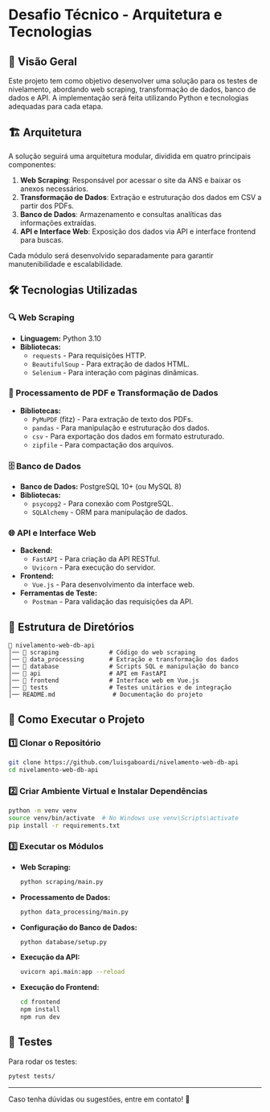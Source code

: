 # Desafio Técnico - Arquitetura e Tecnologias

## 📌 Visão Geral
Este projeto tem como objetivo desenvolver uma solução para os testes de nivelamento, abordando web scraping, transformação de dados, banco de dados e API. A implementação será feita utilizando Python e tecnologias adequadas para cada etapa.

## 🏗 Arquitetura
A solução seguirá uma arquitetura modular, dividida em quatro principais componentes:

1. **Web Scraping**: Responsável por acessar o site da ANS e baixar os anexos necessários.
2. **Transformação de Dados**: Extração e estruturação dos dados em CSV a partir dos PDFs.
3. **Banco de Dados**: Armazenamento e consultas analíticas das informações extraídas.
4. **API e Interface Web**: Exposição dos dados via API e interface frontend para buscas.

Cada módulo será desenvolvido separadamente para garantir manutenibilidade e escalabilidade.

## 🛠 Tecnologias Utilizadas

### 🔍 Web Scraping
- **Linguagem:** Python 3.10
- **Bibliotecas:**
  - `requests` - Para requisições HTTP.
  - `BeautifulSoup` - Para extração de dados HTML.
  - `Selenium` - Para interação com páginas dinâmicas.

### 📄 Processamento de PDF e Transformação de Dados
- **Bibliotecas:**
  - `PyMuPDF` (fitz) - Para extração de texto dos PDFs.
  - `pandas` - Para manipulação e estruturação dos dados.
  - `csv` - Para exportação dos dados em formato estruturado.
  - `zipfile` - Para compactação dos arquivos.

### 🗄 Banco de Dados
- **Banco de Dados:** PostgreSQL 10+ (ou MySQL 8)
- **Bibliotecas:**
  - `psycopg2` - Para conexão com PostgreSQL.
  - `SQLAlchemy` - ORM para manipulação de dados.

### 🌐 API e Interface Web
- **Backend:**
  - `FastAPI` - Para criação da API RESTful.
  - `Uvicorn` - Para execução do servidor.
- **Frontend:**
  - `Vue.js` - Para desenvolvimento da interface web.
- **Ferramentas de Teste:**
  - `Postman` - Para validação das requisições da API.

## 📁 Estrutura de Diretórios
```plaintext
📂 nivelamento-web-db-api
│── 📂 scraping              # Código do web scraping
│── 📂 data_processing       # Extração e transformação dos dados
│── 📂 database              # Scripts SQL e manipulação do banco
│── 📂 api                   # API em FastAPI
│── 📂 frontend              # Interface web em Vue.js
│── 📂 tests                 # Testes unitários e de integração
│── README.md                # Documentação do projeto
```

## 🚀 Como Executar o Projeto

### 1️⃣ Clonar o Repositório
```sh
git clone https://github.com/luisgaboardi/nivelamento-web-db-api
cd nivelamento-web-db-api
```

### 2️⃣ Criar Ambiente Virtual e Instalar Dependências
```sh
python -m venv venv
source venv/bin/activate  # No Windows use venv\Scripts\activate
pip install -r requirements.txt
```

### 3️⃣ Executar os Módulos
- **Web Scraping:**
  ```sh
  python scraping/main.py
  ```
- **Processamento de Dados:**
  ```sh
  python data_processing/main.py
  ```
- **Configuração do Banco de Dados:**
  ```sh
  python database/setup.py
  ```
- **Execução da API:**
  ```sh
  uvicorn api.main:app --reload
  ```
- **Execução do Frontend:**
  ```sh
  cd frontend
  npm install
  npm run dev
  ```

## 🧪 Testes
Para rodar os testes:
```sh
pytest tests/
```

---

Caso tenha dúvidas ou sugestões, entre em contato! 🚀

